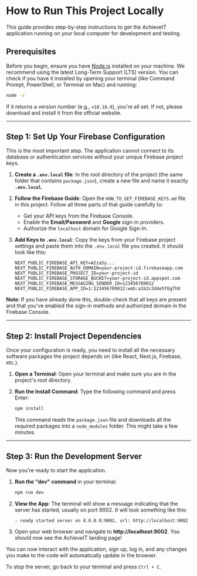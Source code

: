 # How to Run This Project Locally

This guide provides step-by-step instructions to get the AchieveIT application running on your local computer for development and testing.

## Prerequisites

Before you begin, ensure you have [Node.js](https://nodejs.org/) installed on your machine. We recommend using the latest Long-Term Support (LTS) version. You can check if you have it installed by opening your terminal (like Command Prompt, PowerShell, or Terminal on Mac) and running:

```bash
node -v
```

If it returns a version number (e.g., `v18.18.0`), you're all set. If not, please download and install it from the official website.

---

## Step 1: Set Up Your Firebase Configuration

This is the most important step. The application cannot connect to its database or authentication services without your unique Firebase project keys.

1.  **Create a `.env.local` file**: In the root directory of the project (the same folder that contains `package.json`), create a new file and name it exactly **`.env.local`**.

2.  **Follow the Firebase Guide**: Open the `HOW_TO_GET_FIREBASE_KEYS.md` file in this project. Follow all three parts of that guide carefully to:
    *   Get your API keys from the Firebase Console.
    *   Enable the **Email/Password** and **Google** sign-in providers.
    *   Authorize the `localhost` domain for Google Sign-In.

3.  **Add Keys to `.env.local`**: Copy the keys from your Firebase project settings and paste them into the `.env.local` file you created. It should look like this:

    ```
    NEXT_PUBLIC_FIREBASE_API_KEY=AIzaSy...
    NEXT_PUBLIC_FIREBASE_AUTH_DOMAIN=your-project-id.firebaseapp.com
    NEXT_PUBLIC_FIREBASE_PROJECT_ID=your-project-id
    NEXT_PUBLIC_FIREBASE_STORAGE_BUCKET=your-project-id.appspot.com
    NEXT_PUBLIC_FIREBASE_MESSAGING_SENDER_ID=123456789012
    NEXT_PUBLIC_FIREBASE_APP_ID=1:123456789012:web:a1b2c3d4e5f6g7h8
    ```

**Note**: If you have already done this, double-check that all keys are present and that you've enabled the sign-in methods and authorized domain in the Firebase Console.

---

## Step 2: Install Project Dependencies

Once your configuration is ready, you need to install all the necessary software packages the project depends on (like React, Next.js, Firebase, etc.).

1.  **Open a Terminal**: Open your terminal and make sure you are in the project's root directory.

2.  **Run the Install Command**: Type the following command and press Enter:

    ```bash
    npm install
    ```

    This command reads the `package.json` file and downloads all the required packages into a `node_modules` folder. This might take a few minutes.

---

## Step 3: Run the Development Server

Now you're ready to start the application.

1.  **Run the "dev" command** in your terminal:

    ```bash
    npm run dev
    ```

2.  **View the App**: The terminal will show a message indicating that the server has started, usually on port 9002. It will look something like this:

    ```
    - ready started server on 0.0.0.0:9002, url: http://localhost:9002
    ```

3.  Open your web browser and navigate to **http://localhost:9002**. You should now see the AchieveIT landing page!

You can now interact with the application, sign up, log in, and any changes you make to the code will automatically update in the browser.

To stop the server, go back to your terminal and press `Ctrl + C`.
